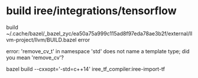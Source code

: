 # build iree/integrations/tensorflow

build  ~/.cache/bazel/_bazel_zyc/ea50a75a999c115ad8f97eda78ae3b2f/external/llvm-project/llvm/BUILD.bazel error

error: 'remove_cv_t' in namespace 'std' does not name a template type; did you mean 'remove_cv'?

bazel build  --cxxopt='-std=c++14' iree_tf_compiler:iree-import-tf
